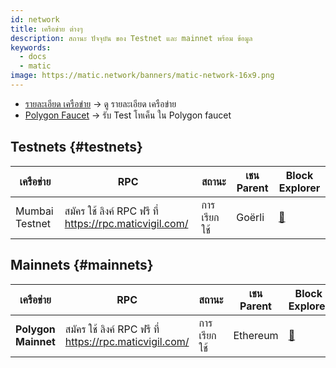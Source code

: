 ```yaml
---
id: network
title: เครือข่าย ต่างๆ
description: สถานะ ปัจจุบัน ของ Testnet และ mainnet พร้อม ข้อมูล
keywords:
  - docs
  - matic
image: https://matic.network/banners/matic-network-16x9.png
---
```



- [รายละเอียด เครือข่าย](/docs/develop/network-details/network) -> ดู รายละเอียด เครือข่าย
- [Polygon Faucet](https://faucet.polygon.technology/) -> รับ Test โทเค็น ใน Polygon faucet


## Testnets {#testnets}
| เครือข่าย | RPC | สถานะ | เชน Parent | Block Explorer |
|-----------|------|----------------|----------------------------------------------------------------------------------------------------------------|------------------------------------|
| Mumbai Testnet | สมัคร ใช้ ลิงค์ RPC ฟรี ที่ https://rpc.maticvigil.com/ | การเรียกใช้ | Goërli | [:ledger:](https://mumbai.polygonscan.com/) |


## Mainnets {#mainnets}
| เครือข่าย | RPC | สถานะ | เชน Parent | Block Explorer |
|---------------|------|------------|------------------------------------------------------------------------------|-------------------------------------
| **Polygon Mainnet** | สมัคร ใช้ ลิงค์ RPC ฟรี ที่ https://rpc.maticvigil.com/ | การเรียกใช้ | Ethereum | [:ledger:](https://polygonscan.com/) |


